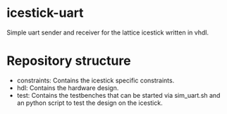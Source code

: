# icestick-uart
Simple uart sender and receiver for the lattice icestick written in vhdl.

# Repository structure
- constraints: Contains the icestick specific constraints.
- hdl: Contains the hardware design.
- test: Contains the testbenches that can be started via sim_uart.sh and an python script to test the design on the icestick.
